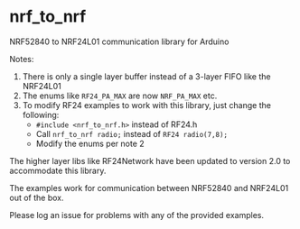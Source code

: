 # nrf_to_nrf
 NRF52840 to NRF24L01 communication library for Arduino
 
 Notes:
 1. There is only a single layer buffer instead of a 3-layer FIFO like the NRF24L01
 2. The enums like `RF24_PA_MAX` are now `NRF_PA_MAX` etc.
 3. To modify RF24 examples to work with this library, just change the following:
     - `#include <nrf_to_nrf.h>` instead of RF24.h
     - Call `nrf_to_nrf radio;` instead of `RF24 radio(7,8);`
     - Modify the enums per note 2
     
The higher layer libs like RF24Network have been updated to version 2.0 to accommodate this library.

The examples work for communication between NRF52840 and NRF24L01 out of the box.

Please log an issue for problems with any of the provided examples.

